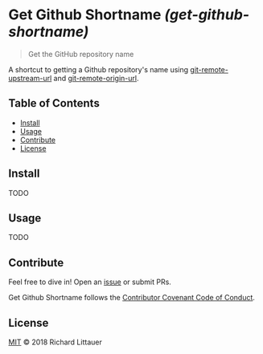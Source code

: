 # Get Github Shortname _(get-github-shortname)_

> Get the GitHub repository name

A shortcut to getting a Github repository's name using [git-remote-upstream-url](https://www.npmjs.com/package/git-remote-upstream-url) and [git-remote-origin-url](https://www.npmjs.com/package/git-remote-origin-url).

## Table of Contents
* [Install](#install)
* [Usage](#usage)
* [Contribute](#contribute)
* [License](#license)

## Install
TODO

## Usage
TODO

## Contribute
Feel free to dive in! Open an [issue](https://github.com/RichardLitt/get-github-shortname/issues/new) or submit PRs.

Get Github Shortname follows the [Contributor Covenant Code of Conduct](http://contributor-covenant.org/version/1/3/0/).

## License
[MIT](LICENSE.md) © 2018 Richard Littauer
